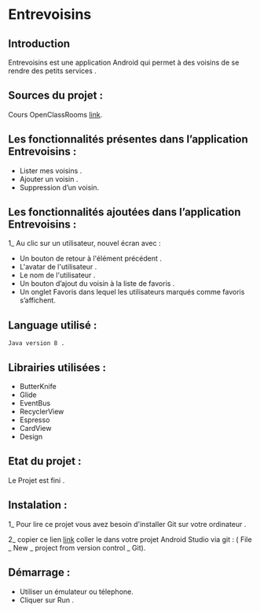 
# Entrevoisins

## Introduction

Entrevoisins est une application Android qui permet à des voisins de se rendre des petits services .

## Sources du projet :

 Cours OpenClassRooms [link](https://github.com/Deyine/OpenClassrooms/tree/master/Android/Entrevoisins).

## Les fonctionnalités présentes dans l’application Entrevoisins :
* Lister mes voisins .
* Ajouter un voisin .
* Suppression d’un voisin.

## Les fonctionnalités ajoutées dans l’application Entrevoisins :

1_ Au clic sur un utilisateur, nouvel écran avec :
* Un bouton de retour à l'élément précédent .
* L'avatar de l'utilisateur .
* Le nom de l'utilisateur .
* Un bouton d’ajout du voisin à la liste de favoris .
* Un onglet Favoris dans lequel les utilisateurs marqués comme favoris s’affichent.

## Language utilisé :

    Java version 8 .

## Librairies utilisées :

   * ButterKnife
   * Glide
   * EventBus
   * RecyclerView
   * Espresso 
   * CardView 
   * Design 

## Etat du projet :

   Le  Projet est fini .


## Instalation :

1_ Pour lire ce projet vous avez besoin d'installer Git sur votre ordinateur .

2_ copier ce lien [link](https://github.com/katych/Khadija_Entrevoisins.git) coller le dans votre projet Android Studio
   via git : ( File _ New _ project from version control _ Git).


 ## Démarrage :

* Utiliser un émulateur ou télephone.
* Cliquer sur Run .




















